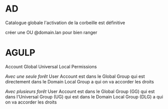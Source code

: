 # AD
Catalogue globale
l'activation de la corbeille est définitive

créer une OU @domain.lan pour bien ranger

# AGULP
Account Global Universal Local Permissions

*Avec une seule forêt*
User Account est dans le Global Group qui est directement dans le Domain Local Group a qui on va accorder les droits

*Avec plusieurs forêt*
User Account est dans le Global Group (GG) qui est dans l'Universal Group (UG) qui est dans le Domain Local Group (DLG) a qui on va accorder les droits